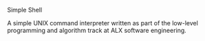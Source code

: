 Simple Shell

A simple UNIX command interpreter written as part of the low-level programming and algorithm track at ALX software engineering.
